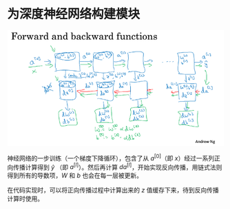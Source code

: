 # 为深度神经网络构建模块

![forward-and-backward-functions](./image/4.5-1.png)


神经网络的一步训练（一个梯度下降循环），包含了从 $a^{[0]}$（即 $x$）经过一系列正向传播计算得到 $\hat{y}$ （即 $a^{[l]}$）。然后再计算 $da^{[l]}$，开始实现反向传播，用链式法则得到所有的导数项，$W$ 和 $b$ 也会在每一层被更新。

在代码实现时，可以将正向传播过程中计算出来的 $z$ 值缓存下来，待到反向传播计算时使用。
